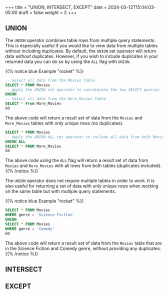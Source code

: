 +++
title = "UNION, INTERSECT, EXCEPT"
date = 2024-03-12T15:04:03-05:00
draft = false
weight = 2
+++

## UNION

The `UNION` operator combines table rows from multiple query statements. This is especially useful if you would like to view data from multiple tables without including duplicates. By default, the `UNION` set operator will return data *without* duplicates. However, if you wish to include duplicates in your returned data you can do so by using the `ALL` flag with `UNION`.

{{% notice blue Example "rocket" %}}
```sql
-- Select all data from the Movies Table
SELECT * FROM Movies
-- Apply the UNION set operator to concatenate the two SELECT queries into a single result
UNION
-- Select all data from the More_Movies Table
SELECT * From More_Movies
GO
```

The above code will return a result set of data from the `Movies` and `More_Movies` tables with only unique rows (no duplicates).

```sql
SELECT * FROM Movies
-- Apply the UNION ALL set operator to include all data from both Movies and More_Movies tables
UNION ALL
SELECT * FROM More_Movies
GO
```

The above code using the `ALL` flag will return a result set of data from `Movies` and `More_Movies` with all rows from both tables (duplicates included).
{{% /notice %}}

The `UNION` operator does not require multiple tables in order to work. It is also useful for returning a set of data with only unique rows when working on the same table but with mutliple query statements.

{{% notice blue Example "rocket" %}}
```sql
SELECT * FROM Movies
WHERE genre = 'Science Fiction'
UNION
SELECT * FROM Movies
WHERE genre = 'Comedy'
GO
```

The above code will return a result set of data from the `Movies` table that are in the Science Fiction and Comedy genre, without providing any duplicates.
{{% /notice %}}

## INTERSECT

## EXCEPT